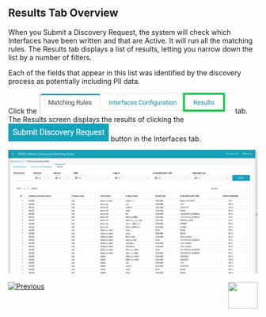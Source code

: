 ## Results Tab Overview

When you Submit a Discovery Request, the system will check which Interfaces have been written and that are Active. It will run all the matching rules. The Results tab displays a list of results, letting you narrow down the list by a number of filters. 

Each of the fields that appear in this list was identified by the discovery process as potentially including PII data. 

Click the ![image](../images/Figure_90_Discovery_ResultsTab.jpg) tab. The Results screen displays the results of clicking the ![image](/articles/DPM/images/Figure_84_Discovery_SubmitDiscRequest.jpg) button in the Interfaces tab.

![image](/articles/DPM/images/Figure_88_Discovery_ResultsTab.jpg)



[![Previous](/articles/DPM/images/Previous.png)]( /articles/DPM/02_Admin_Module/15_7_Discovery_Submit_Discovery_Request.md)[<img align="right" width="60" height="54" src="/articles/DPM/images/Next.png">](/articles/DPM/02_Admin_Module/15_9_Discovery_Navigating_Results_Tab.md)


